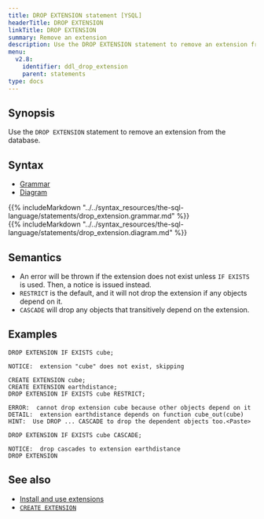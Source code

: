 ```yaml
---
title: DROP EXTENSION statement [YSQL]
headerTitle: DROP EXTENSION
linkTitle: DROP EXTENSION
summary: Remove an extension
description: Use the DROP EXTENSION statement to remove an extension from the database
menu:
  v2.8:
    identifier: ddl_drop_extension
    parent: statements
type: docs
---
```


## Synopsis

Use the `DROP EXTENSION` statement to remove an extension from the database.

## Syntax

<ul class="nav nav-tabs nav-tabs-yb">
  <li >
    <a href="#grammar" class="nav-link active" id="grammar-tab" data-toggle="tab" role="tab" aria-controls="grammar" aria-selected="true">
      <i class="fas fa-file-alt" aria-hidden="true"></i>
      Grammar
    </a>
  </li>
  <li>
    <a href="#diagram" class="nav-link" id="diagram-tab" data-toggle="tab" role="tab" aria-controls="diagram" aria-selected="false">
      <i class="fas fa-project-diagram" aria-hidden="true"></i>
      Diagram
    </a>
  </li>
</ul>

<div class="tab-content">
  <div id="grammar" class="tab-pane fade show active" role="tabpanel" aria-labelledby="grammar-tab">
  {{% includeMarkdown "../../syntax_resources/the-sql-language/statements/drop_extension.grammar.md" %}}
  </div>
  <div id="diagram" class="tab-pane fade" role="tabpanel" aria-labelledby="diagram-tab">
  {{% includeMarkdown "../../syntax_resources/the-sql-language/statements/drop_extension.diagram.md" %}}
  </div>
</div>

## Semantics

- An error will be thrown if the extension does not exist unless `IF EXISTS` is
  used.  Then, a notice is issued instead.
- `RESTRICT` is the default, and it will not drop the extension if any objects
  depend on it.
- `CASCADE` will drop any objects that transitively depend on the extension.

## Examples

```plpgsql
DROP EXTENSION IF EXISTS cube;
```

```
NOTICE:  extension "cube" does not exist, skipping
```

```plpgsql
CREATE EXTENSION cube;
CREATE EXTENSION earthdistance;
DROP EXTENSION IF EXISTS cube RESTRICT;
```

```
ERROR:  cannot drop extension cube because other objects depend on it
DETAIL:  extension earthdistance depends on function cube_out(cube)
HINT:  Use DROP ... CASCADE to drop the dependent objects too.<Paste>
```

```plpgsql
DROP EXTENSION IF EXISTS cube CASCADE;
```

```
NOTICE:  drop cascades to extension earthdistance
DROP EXTENSION
```

## See also

- [Install and use extensions](../../../extensions)
- [`CREATE EXTENSION`](../ddl_create_extension)
